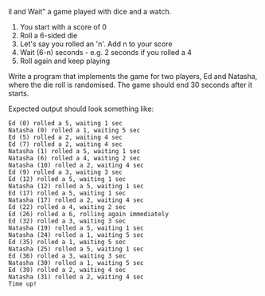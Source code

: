 
ll and Wait" a game played with dice and a watch.

1. You start with a score of 0
2. Roll a 6-sided die
3. Let's say you rolled an 'n'. Add n to your score
4. Wait (6-n) seconds - e.g. 2 seconds if you rolled a 4
5. Roll again and keep playing

Write a program that implements the game for two players, Ed and Natasha, where
the die roll is randomised.
The game should end 30 seconds after it starts.

Expected output should look something like:

```
Ed (0) rolled a 5, waiting 1 sec
Natasha (0) rolled a 1, waiting 5 sec
Ed (5) rolled a 2, waiting 4 sec
Ed (7) rolled a 2, waiting 4 sec
Natasha (1) rolled a 5, waiting 1 sec
Natasha (6) rolled a 4, waiting 2 sec
Natasha (10) rolled a 2, waiting 4 sec
Ed (9) rolled a 3, waiting 3 sec
Ed (12) rolled a 5, waiting 1 sec
Natasha (12) rolled a 5, waiting 1 sec
Ed (17) rolled a 5, waiting 1 sec
Natasha (17) rolled a 2, waiting 4 sec
Ed (22) rolled a 4, waiting 2 sec
Ed (26) rolled a 6, rolling again immediately
Ed (32) rolled a 3, waiting 3 sec
Natasha (19) rolled a 5, waiting 1 sec
Natasha (24) rolled a 1, waiting 5 sec
Ed (35) rolled a 1, waiting 5 sec
Natasha (25) rolled a 5, waiting 1 sec
Ed (36) rolled a 3, waiting 3 sec
Natasha (30) rolled a 1, waiting 5 sec
Ed (39) rolled a 2, waiting 4 sec
Natasha (31) rolled a 2, waiting 4 sec
Time up!
```
